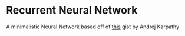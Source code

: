 # Recurrent Neural Network

A minimalistic Neural Network based off of [this](https://gist.github.com/auth/github/callback?browser_session_id=89d86378f924424136e0593aac28af99945bded5&code=ec14cb8ab40c2d6dda3a&return_to=https%3A%2F%2Fgist.github.com%2Fkarpathy%2Fd4dee566867f8291f086) gist by Andrej Karpathy